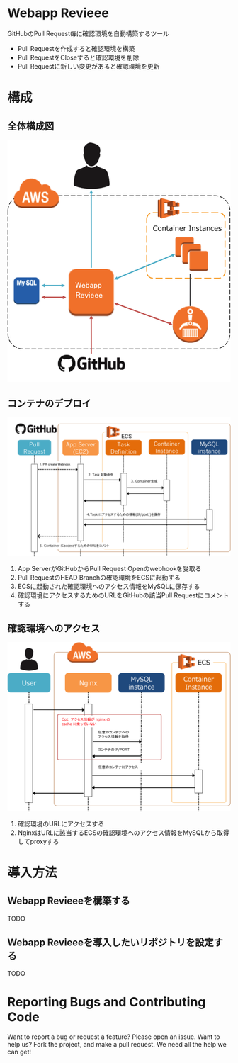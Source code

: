 # Webapp Revieee

GitHubのPull Request毎に確認環境を自動構築するツール

- Pull Requestを作成すると確認環境を構築
- Pull RequestをCloseすると確認環境を削除
- Pull Requestに新しい変更があると確認環境を更新

# 構成

## 全体構成図

![image](./docs/images/image1.png)

## コンテナのデプロイ

![image](./docs/images/image2.png)

1. App ServerがGitHubからPull Request Openのwebhookを受取る
2. Pull RequestのHEAD Branchの確認環境をECSに起動する
3. ECSに起動された確認環境へのアクセス情報をMySQLに保存する
4. 確認環境にアクセスするためのURLをGitHubの該当Pull Requestにコメントする

## 確認環境へのアクセス

![image](./docs/images/image3.png)

1. 確認環境のURLにアクセスする
2. NginxはURLに該当するECSの確認環境へのアクセス情報をMySQLから取得してproxyする

# 導入方法

## Webapp Revieeeを構築する

TODO

## Webapp Revieeeを導入したいリポジトリを設定する

TODO

# Reporting Bugs and Contributing Code

Want to report a bug or request a feature? Please open an issue.
Want to help us? Fork the project, and make a pull request. We need all the help we can get!
